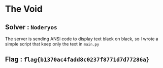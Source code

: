 # The Void

## Solver : `Noderyos`

The server is sending ANSI code to display text black on black, so I wrote a simple script that keep only the text in `main.py`

## Flag : `flag{b1370ac4fadd8c0237f8771d7d77286a}`
